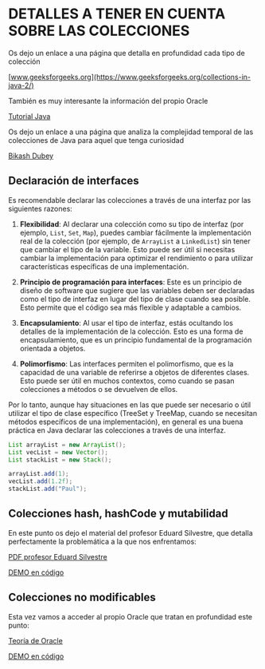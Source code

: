 # DETALLES A TENER EN CUENTA SOBRE LAS COLECCIONES

Os dejo un enlace a una página que detalla en profundidad cada tipo de colección

[www.geeksforgeeks.org](https://www.geeksforgeeks.org/collections-in-java-2/)

También es muy interesante la información del propio Oracle

[Tutorial Java](https://docs.oracle.com/javase%2Ftutorial%2F/collections/implementations/index.html)

Os dejo un enlace a una página que analiza la complejidad temporal de las colecciones de Java para aquel que tenga 
curiosidad

[Bikash Dubey](https://bikashdubey42.medium.com/time-complexity-of-java-collections-api-c65baa784e21)

## Declaración de interfaces

Es recomendable declarar las colecciones a través de una interfaz por las siguientes razones:

1. **Flexibilidad**: Al declarar una colección como su tipo de interfaz (por ejemplo, `List`, `Set`, `Map`), puedes cambiar fácilmente la implementación real de la colección (por ejemplo, de `ArrayList` a `LinkedList`) sin tener que cambiar el tipo de la variable. Esto puede ser útil si necesitas cambiar la implementación para optimizar el rendimiento o para utilizar características específicas de una implementación.

2. **Principio de programación para interfaces**: Este es un principio de diseño de software que sugiere que las variables deben ser declaradas como el tipo de interfaz en lugar del tipo de clase cuando sea posible. Esto permite que el código sea más flexible y adaptable a cambios.

3. **Encapsulamiento**: Al usar el tipo de interfaz, estás ocultando los detalles de la implementación de la colección. Esto es una forma de encapsulamiento, que es un principio fundamental de la programación orientada a objetos.

4. **Polimorfismo**: Las interfaces permiten el polimorfismo, que es la capacidad de una variable de referirse a objetos de diferentes clases. Esto puede ser útil en muchos contextos, como cuando se pasan colecciones a métodos o se devuelven de ellos.

Por lo tanto, aunque hay situaciones en las que puede ser necesario o útil utilizar el tipo de clase específico 
(TreeSet y TreeMap, cuando se necesitan métodos específicos de una implementación), en general es una buena 
práctica en Java declarar las colecciones a través de una interfaz.

```java
List arrayList = new ArrayList();
List vecList = new Vector();
List stackList = new Stack();

arrayList.add(1);
vecList.add(1.2f);
stackList.add("Paul");
```

## Colecciones hash, hashCode y mutabilidad

En este punto os dejo el material del profesor Eduard Silvestre, que detalla perfectamente la problemática a la que nos 
enfrentamos:

[PDF profesor Eduard Silvestre](documents/tv08x_Colleccions_i_HashCode.pdf)

[DEMO en código](mutabilidad/Main.java)

## Colecciones no modificables

Esta vez vamos a acceder al propio Oracle que tratan en profundidad este punto:

[Teoría de Oracle](https://docs.oracle.com/en/java/javase/17/core/creating-immutable-lists-sets-and-maps.html#GUID-DD066F67-9C9B-444E-A3CB-820503735951)

[DEMO en código](mutabilidad/Main2.java)
